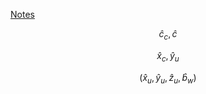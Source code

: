 [Notes](https://github.com/SpartaSci/polito)


$$\hat{c}_c, \hat{c}$$


$$ \hat{x}_c, \hat{y}_u $$

$$(\hat{x}_u,\hat{y}_u,\hat{z}_u,\hat{b}_{w} )$$

